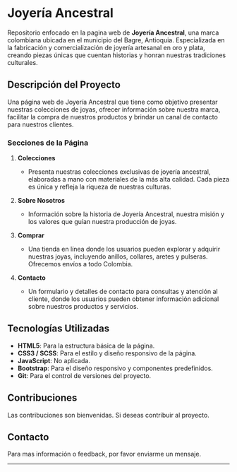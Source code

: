 # Joyería Ancestral

Repositorio enfocado en la pagina web de **Joyería Ancestral**, una marca colombiana ubicada en el municipio del Bagre, Antioquia. Especializada en la fabricación y comercialización de joyería artesanal en oro y plata, creando piezas únicas que cuentan historias y honran nuestras tradiciones culturales.

## Descripción del Proyecto

Una página web de Joyería Ancestral que tiene como objetivo presentar nuestras colecciones de joyas, ofrecer información sobre nuestra marca, facilitar la compra de nuestros productos y brindar un canal de contacto para nuestros clientes.

### Secciones de la Página

1.  **Colecciones**

    - Presenta nuestras colecciones exclusivas de joyería ancestral, elaboradas a mano con materiales de la más alta calidad. Cada pieza es única y refleja la riqueza de nuestras culturas.

2.  **Sobre Nosotros**

    - Información sobre la historia de Joyería Ancestral, nuestra misión y los valores que guían nuestra producción de joyas.

3.  **Comprar**

    - Una tienda en línea donde los usuarios pueden explorar y adquirir nuestras joyas, incluyendo anillos, collares, aretes y pulseras. Ofrecemos envíos a todo Colombia.

4.  **Contacto**

    - Un formulario y detalles de contacto para consultas y atención al cliente, donde los usuarios pueden obtener información adicional sobre nuestros productos y servicios.

## Tecnologías Utilizadas

- **HTML5**: Para la estructura básica de la página.
- **CSS3 / SCSS**: Para el estilo y diseño responsivo de la página.
- **JavaScript**: No aplicada.
- **Bootstrap**: Para el diseño responsivo y componentes predefinidos.
- **Git**: Para el control de versiones del proyecto.

## Contribuciones

Las contribuciones son bienvenidas. Si deseas contribuir al proyecto.

## Contacto

Para mas información o feedback, por favor enviarme un mensaje.

---
